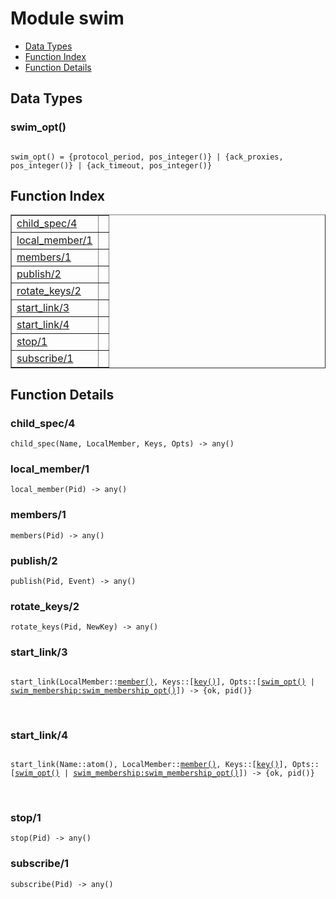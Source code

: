 

# Module swim #
* [Data Types](#types)
* [Function Index](#index)
* [Function Details](#functions)

<a name="types"></a>

## Data Types ##




### <a name="type-swim_opt">swim_opt()</a> ###


<pre><code>
swim_opt() = {protocol_period, pos_integer()} | {ack_proxies, pos_integer()} | {ack_timeout, pos_integer()}
</code></pre>

<a name="index"></a>

## Function Index ##


<table width="100%" border="1" cellspacing="0" cellpadding="2" summary="function index"><tr><td valign="top"><a href="#child_spec-4">child_spec/4</a></td><td></td></tr><tr><td valign="top"><a href="#local_member-1">local_member/1</a></td><td></td></tr><tr><td valign="top"><a href="#members-1">members/1</a></td><td></td></tr><tr><td valign="top"><a href="#publish-2">publish/2</a></td><td></td></tr><tr><td valign="top"><a href="#rotate_keys-2">rotate_keys/2</a></td><td></td></tr><tr><td valign="top"><a href="#start_link-3">start_link/3</a></td><td></td></tr><tr><td valign="top"><a href="#start_link-4">start_link/4</a></td><td></td></tr><tr><td valign="top"><a href="#stop-1">stop/1</a></td><td></td></tr><tr><td valign="top"><a href="#subscribe-1">subscribe/1</a></td><td></td></tr></table>


<a name="functions"></a>

## Function Details ##

<a name="child_spec-4"></a>

### child_spec/4 ###

`child_spec(Name, LocalMember, Keys, Opts) -> any()`

<a name="local_member-1"></a>

### local_member/1 ###

`local_member(Pid) -> any()`

<a name="members-1"></a>

### members/1 ###

`members(Pid) -> any()`

<a name="publish-2"></a>

### publish/2 ###

`publish(Pid, Event) -> any()`

<a name="rotate_keys-2"></a>

### rotate_keys/2 ###

`rotate_keys(Pid, NewKey) -> any()`

<a name="start_link-3"></a>

### start_link/3 ###

<pre><code>
start_link(LocalMember::<a href="#type-member">member()</a>, Keys::[<a href="#type-key">key()</a>], Opts::[<a href="#type-swim_opt">swim_opt()</a> | <a href="swim_membership.md#type-swim_membership_opt">swim_membership:swim_membership_opt()</a>]) -&gt; {ok, pid()}
</code></pre>
<br />

<a name="start_link-4"></a>

### start_link/4 ###

<pre><code>
start_link(Name::atom(), LocalMember::<a href="#type-member">member()</a>, Keys::[<a href="#type-key">key()</a>], Opts::[<a href="#type-swim_opt">swim_opt()</a> | <a href="swim_membership.md#type-swim_membership_opt">swim_membership:swim_membership_opt()</a>]) -&gt; {ok, pid()}
</code></pre>
<br />

<a name="stop-1"></a>

### stop/1 ###

`stop(Pid) -> any()`

<a name="subscribe-1"></a>

### subscribe/1 ###

`subscribe(Pid) -> any()`


